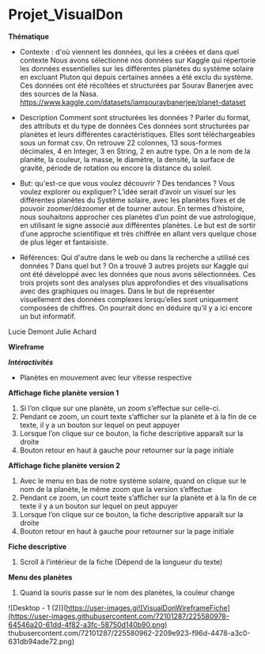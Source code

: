 # Projet_VisualDon

**Thématique**

- Contexte : d'où viennent les données, qui les a créées et dans quel contexte
Nous avons sélectionné nos données sur Kaggle qui répertorie les données essentielles sur les différentes planètes du système solaire en excluant Pluton qui depuis certaines années a été exclu du système. Ces données ont été récoltées et structurées par Sourav Banerjee avec des sources de la Nasa.
https://www.kaggle.com/datasets/iamsouravbanerjee/planet-dataset 

- Description Comment sont structurées les données ? Parler du format, des attributs et du type de données
Ces données sont structurées par planètes et leurs différentes caractéristiques. Elles sont téléchargeables sous un format csv. On retrouve 22 colonnes, 13 sous-formes décimales, 4 en Integer, 3 en String, 2 en autre type. On a le nom de la planète, la couleur, la masse, le diamètre, la densité, la surface de gravité, période de rotation ou encore la distance du soleil.

- But: qu'est-ce que vous voulez découvrir ? Des tendances ? Vous voulez explorer ou expliquer?
L’idée serait d’avoir un visuel sur les différentes planètes du Système solaire, avec les planètes fixes et de pouvoir zoomer/dézoomer et de tourner autour. En termes d’histoire, nous souhaitons approcher ces planètes d’un point de vue astrologique, en utilisant le signe associé aux différentes planètes. Le but est de sortir d’une approche scientifique et très chiffrée en allant vers quelque chose de plus léger et fantaisiste. 

- Références: Qui d'autre dans le web ou dans la recherche a utilisé ces données ? Dans quel but ?
On a trouvé 3 autres projets sur Kaggle qui ont été développé avec les données que nous avons sélectionnées.
Ces trois projets sont des analyses plus approfondies et des visualisations avec des graphiques ou images. Dans le but de représenter visuellement des données complexes lorsqu’elles sont uniquement composées de chiffres. On pourrait donc en déduire qu’il y a ici encore un but informatif.

Lucie Demont 
Julie Achard

**Wireframe**

***Intéractivités***

- Planètes en mouvement avec leur vitesse respective

**Affichage fiche planète version 1**

1. Si l’on clique sur une planète, un zoom s’effectue sur celle-ci.
2. Pendant ce zoom, un court texte s’afficher sur la planète et à la fin de ce texte, il y a un bouton sur lequel on peut appuyer
3. Lorsque l’on clique sur ce bouton, la fiche descriptive apparaît sur la droite
4. Bouton retour en haut à gauche pour retourner sur la page initiale

**Affichage fiche planète version 2**

1. Avec le menu en bas de notre système solaire, quand on clique sur le nom de la planète, le même zoom que la version s’effectue
2. Pendant ce zoom, un court texte s’afficher sur la planète et à la fin de ce texte il y a un bouton sur lequel on peut appuyer
3. Lorsque l’on clique sur ce bouton, la fiche descriptive apparaît sur la droite
4. Bouton retour en haut à gauche pour retourner sur la page initiale

**Fiche descriptive** 

1. Scroll à l’intérieur de la fiche (Dépend de la longueur du texte)

**Menu des planètes**

1. Quand la souris passe sur le nom des planètes, la couleur change


![Desktop - 1 (2)](https://user-images.gi![VisualDonWireframeFiche](https://user-images.githubusercontent.com/72101287/225580978-64546a20-61dd-4f82-a3fc-58750d140b90.png)
thubusercontent.com/72101287/225580962-2209e923-f96d-4478-a3c0-631db94ade72.png)

